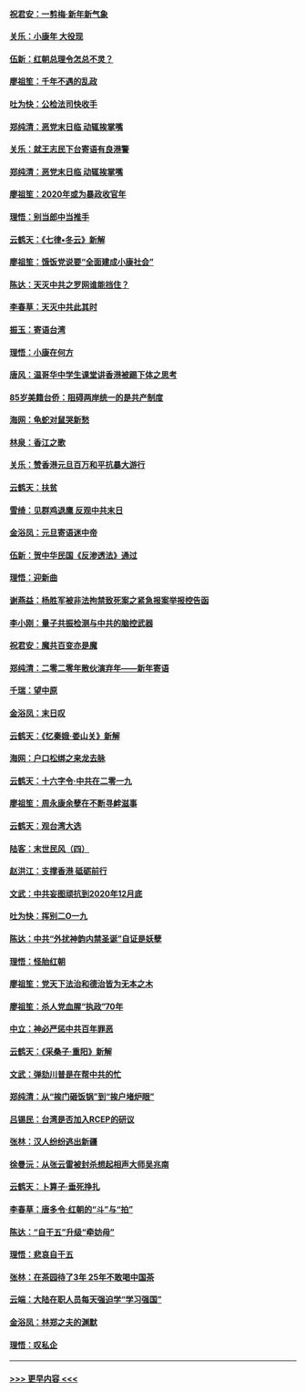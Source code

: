 #### [祝君安：一剪梅‧新年新气象](../pages/nsc993/n11776340.md?t=01090055) 
#### [关乐：小康年 大役现](../pages/nsc993/n11774213.md?t=01090055) 
#### [伍新：红朝总理令怎总不灵？](../pages/nsc993/n11770813.md?t=01090055) 
#### [廖祖笙：千年不遇的乱政](../pages/nsc993/n11770373.md?t=01090055) 
#### [吐为快：公检法司快收手](../pages/nsc993/n11770359.md?t=01090055) 
#### [郑纯清：恶党末日临 动辄挨掌嘴](../pages/nsc993/n11769912.md?t=01090055) 
#### [关乐：就王志民下台寄语有良港警](../pages/nsc993/n11769903.md?t=01090055) 
#### [郑纯清：恶党末日临 动辄挨掌嘴](../pages/nsc993/n11769356.md?t=01090055) 
#### [廖祖笙：2020年或为暴政收官年](../pages/nsc993/n11768216.md?t=01090055) 
#### [理悟：别当郎中当推手](../pages/nsc993/n11768243.md?t=01090055) 
#### [云鹤天：《七律▪冬云》新解](../pages/nsc993/n11768204.md?t=01090055) 
#### [廖祖笙：饿饭党说要“全面建成小康社会”](../pages/nsc993/n11767482.md?t=01090055) 
#### [陈达：天灭中共之罗网谁能挡住？](../pages/nsc993/n11767465.md?t=01090055) 
#### [李春草：天灭中共此其时](../pages/nsc993/n11767452.md?t=01090055) 
#### [振玉：寄语台湾](../pages/nsc993/n11767432.md?t=01090055) 
#### [理悟：小康在何方](../pages/nsc993/n11767394.md?t=01090055) 
#### [唐风：温哥华中学生课堂讲香港被踢下体之思考](../pages/nsc993/n11766848.md?t=01090055) 
#### [85岁美籍台侨：阻碍两岸统一的是共产制度](../pages/nsc993/n11765043.md?t=01090055) 
#### [海网：龟蛇对鼠哭新愁](../pages/nsc993/n11764895.md?t=01090055) 
#### [林泉：香江之歌](../pages/nsc993/n11764415.md?t=01090055) 
#### [关乐：赞香港元旦百万和平抗暴大游行](../pages/nsc993/n11764382.md?t=01090055) 
#### [云鹤天：扶贫](../pages/nsc993/n11764245.md?t=01090055) 
#### [雪绮：见群鸡退鹰  反观中共末日](../pages/nsc993/n11762112.md?t=01090055) 
#### [金浴凤：元旦寄语迷中帝](../pages/nsc993/n11761788.md?t=01090055) 
#### [伍新：贺中华民国《反渗透法》通过](../pages/nsc993/n11761994.md?t=01090055) 
#### [理悟：迎新曲](../pages/nsc993/n11761152.md?t=01090055) 
#### [谢燕益：杨胜军被非法拘禁致死案之紧急报案举报控告函](../pages/nsc993/n11756134.md?t=01090055) 
#### [李小刚：量子共振检测与中共的脑控武器](../pages/nsc993/n11754518.md?t=01090055) 
#### [祝君安：魔共百变亦是魔](../pages/nsc993/n11754469.md?t=01090055) 
#### [郑纯清：二零二零年散伙演弃年——新年寄语](../pages/nsc993/n11754195.md?t=01090055) 
#### [千瑞：望中原](../pages/nsc993/n11754159.md?t=01090055) 
#### [金浴凤：末日叹](../pages/nsc993/n11752359.md?t=01090055) 
#### [云鹤天：《忆秦娥‧娄山关》新解](../pages/nsc993/n11752348.md?t=01090055) 
#### [海网：户口松绑之来龙去脉](../pages/nsc993/n11752328.md?t=01090055) 
#### [云鹤天：十六字令‧中共在二零一九](../pages/nsc993/n11752305.md?t=01090055) 
#### [廖祖笙：周永康余孽在不断寻衅滋事](../pages/nsc993/n11751013.md?t=01090055) 
#### [云鹤天：观台湾大选](../pages/nsc993/n11751007.md?t=01090055) 
#### [陆客：末世民风（四）](../pages/nsc993/n11749203.md?t=01090055) 
#### [赵洪江：支撑香港 砥砺前行](../pages/nsc993/n11748482.md?t=01090055) 
#### [文武：中共妄图顽抗到2020年12月底](../pages/nsc993/n11748446.md?t=01090055) 
#### [吐为快：挥别二O一九](../pages/nsc993/n11748411.md?t=01090055) 
#### [陈达：中共“外扰神韵内禁圣诞”自证是妖孽](../pages/nsc993/n11748226.md?t=01090055) 
#### [理悟：怪胎红朝](../pages/nsc993/n11748206.md?t=01090055) 
#### [廖祖笙：党天下法治和德治皆为无本之木](../pages/nsc993/n11748135.md?t=01090055) 
#### [廖祖笙：杀人党血腥“执政”70年](../pages/nsc993/n11745144.md?t=01090055) 
#### [中立：神必严惩中共百年罪恶](../pages/nsc993/n11744970.md?t=01090055) 
#### [云鹤天：《采桑子‧重阳》新解](../pages/nsc993/n11744948.md?t=01090055) 
#### [文武：弹劾川普是在帮中共的忙](../pages/nsc993/n11744758.md?t=01090055) 
#### [郑纯清：从“挨门砸饭锅”到“挨户堵炉眼”](../pages/nsc993/n11744745.md?t=01090055) 
#### [吕锡民：台湾是否加入RCEP的研议](../pages/nsc993/n11744701.md?t=01090055) 
#### [张林：汉人纷纷逃出新疆](../pages/nsc993/n11743530.md?t=01090055) 
#### [徐曼沅：从张云雷被封杀想起相声大师吴兆南](../pages/nsc993/n11741816.md?t=01090055) 
#### [云鹤天：卜算子‧垂死挣扎](../pages/nsc993/n11739956.md?t=01090055) 
#### [李春草：唐多令‧红朝的“斗”与“拍”](../pages/nsc993/n11739830.md?t=01090055) 
#### [陈达：“自干五”升级“牵妨母”](../pages/nsc993/n11739724.md?t=01090055) 
#### [理悟：悲哀自干五](../pages/nsc993/n11739547.md?t=01090055) 
#### [张林：在茶园待了3年 25年不敢喝中国茶](../pages/nsc993/n11739240.md?t=01090055) 
#### [云端：大陆在职人员每天强迫学“学习强国”](../pages/nsc993/n11738735.md?t=01090055) 
#### [金浴凤：林郑之夫的渊默](../pages/nsc993/n11737735.md?t=01090055) 
#### [理悟：叹私企](../pages/nsc993/n11737715.md?t=01090055) 

----
#### [ >>> 更早内容 <<< ](../indexes/nsc993-earlier.md)
